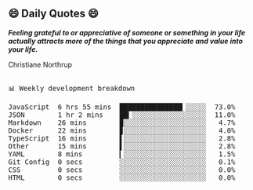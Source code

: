 ## 😄 Daily Quotes 😄

_**Feeling grateful to or appreciative of someone or something in your life actually attracts more of the things that you appreciate and value into your life.**_

Christiane Northrup

<pre>

📊 Weekly development breakdown

JavaScript  6 hrs 55 mins  ███████████████▎░░░░░  73.0%
JSON        1 hr 2 mins    ██▎░░░░░░░░░░░░░░░░░░  11.0%
Markdown    26 mins        ▉░░░░░░░░░░░░░░░░░░░░   4.7%
Docker      22 mins        ▊░░░░░░░░░░░░░░░░░░░░   4.0%
TypeScript  16 mins        ▌░░░░░░░░░░░░░░░░░░░░   2.8%
Other       15 mins        ▌░░░░░░░░░░░░░░░░░░░░   2.8%
YAML        8 mins         ▎░░░░░░░░░░░░░░░░░░░░   1.5%
Git Config  0 secs         ░░░░░░░░░░░░░░░░░░░░░   0.1%
CSS         0 secs         ░░░░░░░░░░░░░░░░░░░░░   0.0%
HTML        0 secs         ░░░░░░░░░░░░░░░░░░░░░   0.0%
</pre>